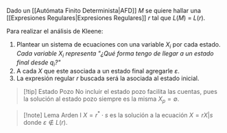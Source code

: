 Dado un [[Autómata Finito Determinista|AFD]] $M$ se quiere hallar una [[Expresiones Regulares|Expresiones Regulares]] $r$ tal que $L(M)$ = $L(r)$.

Para realizar el análisis de Kleene:
1. Plantear un sistema de ecuaciones con una variable $X_i$ por cada estado. *Cada variable $X_i$ representa "¿Qué forma tengo de llegar a un estado final desde $q_i$?"*
2. A cada $X$ que este asociada a un estado final agregarle $\varepsilon$.
3. La expresión regular $r$ buscada será la asociada al estado inicial.

>[!tip] Estado Pozo
>No incluir el estado pozo facilita las cuentas, pues la solución al estado pozo siempre es la misma $X_p = \emptyset$.

>[!note] Lema Arden I
>$X=r^\ast \cdot s$ es la solución a la ecuación $X=rX|s$ donde $\varepsilon \notin L(r)$.
